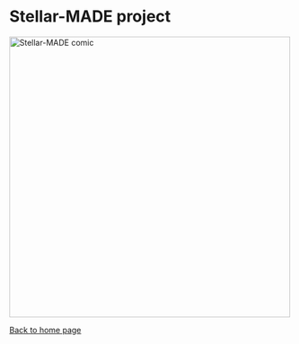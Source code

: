 # Stellar-MADE project

<img src="https://nicolascuello.github.io/Stellar-MADE/images/comics_EN/comics_en001.jpeg" alt="Stellar-MADE comic" width="500"/>

[Back to home page](https://nicolascuello.github.io/Stellar-MADE/)
